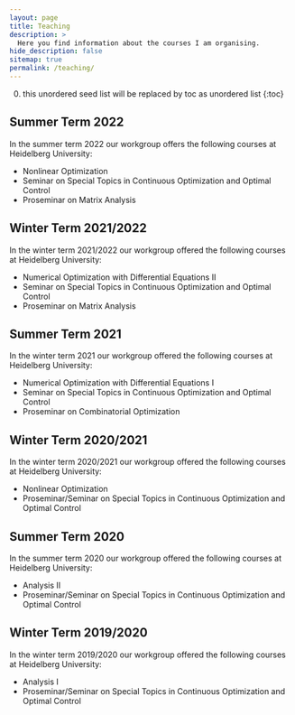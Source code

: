 ```yaml
---
layout: page
title: Teaching
description: >
  Here you find information about the courses I am organising.
hide_description: false
sitemap: true
permalink: /teaching/
---
```


0. this unordered seed list will be replaced by toc as unordered list
{:toc}

## Summer Term 2022

In the summer term 2022 our workgroup offers the following courses at Heidelberg University: 
  - Nonlinear Optimization
  - Seminar on Special Topics in Continuous Optimization and Optimal Control
  - Proseminar on Matrix Analysis

## Winter Term 2021/2022

In the winter term 2021/2022 our workgroup offered the following courses at Heidelberg University: 
  - Numerical Optimization with Differential Equations II
  - Seminar on Special Topics in Continuous Optimization and Optimal Control
  - Proseminar on Matrix Analysis

## Summer Term 2021

In the winter term 2021 our workgroup offered the following courses at Heidelberg University: 
  - Numerical Optimization with Differential Equations I
  - Seminar on Special Topics in Continuous Optimization and Optimal Control
  - Proseminar on Combinatorial Optimization

## Winter Term 2020/2021

In the winter term 2020/2021 our workgroup offered the following courses at Heidelberg University: 
  - Nonlinear Optimization
  - Proseminar/Seminar on Special Topics in Continuous Optimization and Optimal Control

## Summer Term 2020

In the summer term 2020 our workgroup offered the following courses at Heidelberg University: 
  - Analysis II
  - Proseminar/Seminar on Special Topics in Continuous Optimization and Optimal Control

## Winter Term 2019/2020

In the winter term 2019/2020 our workgroup offered the following courses at Heidelberg University: 
  - Analysis I
  - Proseminar/Seminar on Special Topics in Continuous Optimization and Optimal Control
